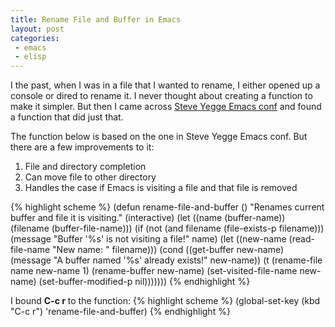 ```yaml
---
title: Rename File and Buffer in Emacs
layout: post
categories:
 - emacs
 - elisp
---
```


I the past, when I was in a file that I wanted to rename, I either
opened up a console or dired to rename it. I never thought about
creating a function to make it simpler. But then I came across
[Steve Yegge Emacs conf](http://sites.google.com/site/steveyegge2/my-dot-emacs-file)
and found a function that did just that. 

The function below is based on the one in Steve Yegge Emacs conf. But
there are a few improvements to it:

1. File and directory completion
2. Can move file to other directory
3. Handles the case if Emacs is visiting a file and that file is removed

{% highlight scheme %}
(defun rename-file-and-buffer ()
  "Renames current buffer and file it is visiting."
  (interactive)
  (let ((name (buffer-name))
        (filename (buffer-file-name)))
    (if (not (and filename (file-exists-p filename)))
        (message "Buffer '%s' is not visiting a file!" name)
      (let ((new-name (read-file-name "New name: " filename)))
        (cond ((get-buffer new-name)
               (message "A buffer named '%s' already exists!" new-name))
              (t
               (rename-file name new-name 1)
               (rename-buffer new-name)
               (set-visited-file-name new-name)
               (set-buffer-modified-p nil)))))))
{% endhighlight %}

I bound **C-c r** to the function:
{% highlight scheme %}
(global-set-key (kbd "C-c r") 'rename-file-and-buffer)
{% endhighlight %}
